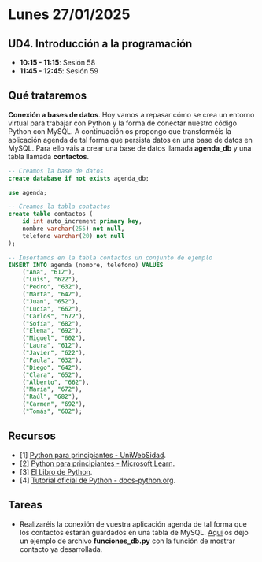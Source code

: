# Lunes 27/01/2025

## UD4. Introducción a la programación

- **10:15 - 11:15**: Sesión 58
- **11:45 - 12:45**: Sesión 59

## Qué trataremos

**Conexión a bases de datos**. Hoy vamos a repasar cómo se crea un entorno virtual para trabajar con Python y la forma de conectar nuestro código Python con MySQL. A continuación os propongo que transforméis la aplicación agenda de tal forma que persista datos en una base de datos en MySQL. Para ello váis a crear una base de datos llamada **agenda_db** y una tabla llamada **contactos**.

```sql
-- Creamos la base de datos
create database if not exists agenda_db;

use agenda;

-- Creamos la tabla contactos
create table contactos (
    id int auto_increment primary key,
    nombre varchar(255) not null,
    telefono varchar(20) not null
);

-- Insertamos en la tabla contactos un conjunto de ejemplo
INSERT INTO agenda (nombre, telefono) VALUES
    ("Ana", "612"),
    ("Luis", "622"),
    ("Pedro", "632"),
    ("Marta", "642"),
    ("Juan", "652"),
    ("Lucía", "662"),
    ("Carlos", "672"),
    ("Sofía", "682"),
    ("Elena", "692"),
    ("Miguel", "602"),
    ("Laura", "612"),
    ("Javier", "622"),
    ("Paula", "632"),
    ("Diego", "642"),
    ("Clara", "652"),
    ("Alberto", "662"),
    ("María", "672"),
    ("Raúl", "682"),
    ("Carmen", "692"),
    ("Tomás", "602");

```

## Recursos

- [1] [Python para principiantes - UniWebSidad](https://uniwebsidad.com/libros/python?from=librosweb).
- [2] [Python para principiantes - Microsoft Learn](https://learn.microsoft.com/es-es/training/paths/beginner-python/?utm_source=chatgpt.com).
- [3] [El Libro de Python](https://ellibrodepython.com/).
- [4] [Tutorial oficial de Python - docs-python.org](https://docs.python.org/es/3.13/tutorial/index.html).

## Tareas

- Realizaréis la conexión de vuestra aplicación agenda de tal forma que los contactos estarán guardados en una tabla de MySQL. [Aquí](/Documents/UD4/funciones_db.py) os dejo un ejemplo de archivo **funciones_db.py** con la función de mostrar contacto ya desarrollada.